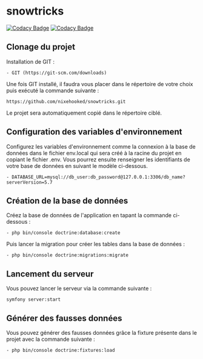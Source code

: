 # snowtricks
[![Codacy Badge](https://api.codacy.com/project/badge/Grade/61cacf4273b44d0c931c8dc01865413a)](https://app.codacy.com/manual/nixehooked/snowtricks?utm_source=github.com&utm_medium=referral&utm_content=nixehooked/snowtricks&utm_campaign=Badge_Grade_Dashboard)
[![Codacy Badge](https://api.codacy.com/project/badge/Grade/7cf78155aeaf4bbbb42e8f02c5e83b2d)](https://app.codacy.com/manual/nixehooked/snowtricks?utm_source=github.com&utm_medium=referral&utm_content=nixehooked/snowtricks&utm_campaign=Badge_Grade_Dashboard)

<h2><strong>Clonage du projet</strong></h2>
<p>Installation de GIT :</p>
<pre><code>- GIT (https://git-scm.com/downloads) </code></pre>
<p>Une fois GIT installé, il faudra vous placer dans le répertoire de votre choix puis exécuté la commande suivante :</p>
<pre><code>https://github.com/nixehooked/snowtricks.git</code></pre>
<p>Le projet sera automatiquement copié dans le répertoire ciblé.</p>
<h2><strong>Configuration des variables d'environnement</strong></h2>
<p>Configurez les variables d'environnement comme la connexion à la base de données dans le fichier env.local qui sera créé à la racine du projet en copiant le fichier .env. Vous pourrez ensuite renseigner les identifiants de votre base de données en suivant le modèle ci-dessous.</p>
<pre><code>- DATABASE_URL=mysql://db_user:db_password@127.0.0.1:3306/db_name?serverVersion=5.7</code></pre>
<h2>Création de la base de données</h2>
<p>Créez la base de données de l'application en tapant la commande ci-dessous :</p>
<pre><code>- php bin/console doctrine:database:create</code></pre>
<p>Puis lancer la migration pour créer les tables dans la base de données :</p>
<pre><code>- php bin/console doctrine:migrations:migrate</code></pre>
<h2>Lancement du serveur</h2>
<p>Vous pouvez lancer le serveur via la commande suivante :</p>
<pre><code>symfony server:start</code></pre>
<h2>Générer des fausses données</h2>
<p>Vous pouvez générer des fausses données grâce la fixture présente dans le projet avec la commande suivante :</p>
<pre><code>- php bin/console doctrine:fixtures:load</code></pre>
